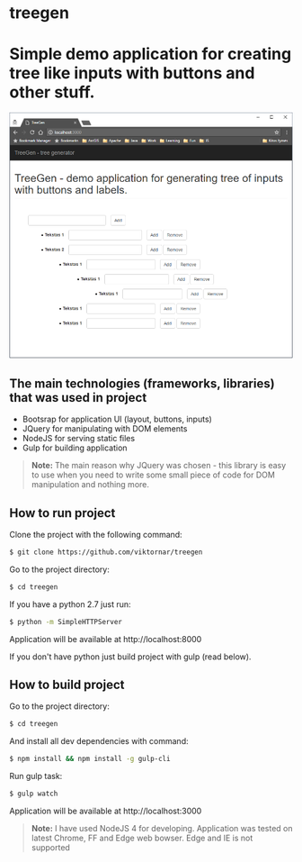 # treegen
Simple demo application for creating tree like inputs with buttons and other stuff.
===================

![image](https://raw.githubusercontent.com/viktornar/treegen/master/images/application.png)

The main technologies (frameworks, libraries) that was used in project
-------------
- Bootsrap for application UI (layout, buttons, inputs)
- JQuery for manipulating with DOM elements
- NodeJS for serving static files
- Gulp for building application

> **Note:**
> The main reason why JQuery was chosen - this library is easy to use when you need to write some small piece of code for DOM manipulation and nothing more.

How to run project
-------------

Clone the project with the following command:

```bash
$ git clone https://github.com/viktornar/treegen
```

Go to the project directory:

```bash
$ cd treegen
```

If you have a python 2.7 just run:

```bash
$ python -m SimpleHTTPServer
```

Application will be available at http://localhost:8000

If you don't have python just build project with gulp (read below).

How to build project
-------------

Go to the project directory:

```bash
$ cd treegen
```

And install all dev dependencies with command:

```bash
$ npm install && npm install -g gulp-cli
```

Run gulp task:

```bash
$ gulp watch
```

Application will be available at http://localhost:3000

> **Note:**
> I have used NodeJS 4 for developing.
> Application was tested on latest Chrome, FF and Edge web bowser. Edge and IE is not supported
